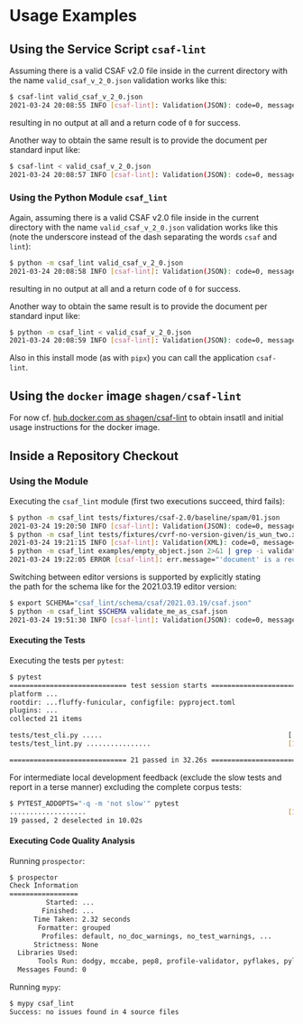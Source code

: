 # Usage Examples

## Using the Service Script `csaf-lint`

Assuming there is a valid CSAF v2.0 file inside in the current directory
with the name `valid_csaf_v_2_0.json` validation works like this:

```bash
$ csaf-lint valid_csaf_v_2_0.json
2021-03-24 20:08:55 INFO [csaf-lint]: Validation(JSON): code=0, message='OK'
```
resulting in no output at all and a return code of `0` for success.

Another way to obtain the same result is to provide the document per standard input like:

```bash
$ csaf-lint < valid_csaf_v_2_0.json
2021-03-24 20:08:57 INFO [csaf-lint]: Validation(JSON): code=0, message='OK'
```

### Using the Python Module `csaf_lint`

Again, assuming there is a valid CSAF v2.0 file inside in the current directory
with the name `valid_csaf_v_2_0.json` validation works like this
(note the underscore instead of the dash separating the words `csaf` and `lint`):

```bash
$ python -m csaf_lint valid_csaf_v_2_0.json
2021-03-24 20:08:58 INFO [csaf-lint]: Validation(JSON): code=0, message='OK'
```
resulting in no output at all and a return code of `0` for success.

Another way to obtain the same result is to provide the document per standard input like:

```bash
$ python -m csaf_lint < valid_csaf_v_2_0.json
2021-03-24 20:08:59 INFO [csaf-lint]: Validation(JSON): code=0, message='OK'
```
Also in this install mode (as with `pipx`) you can call the application `csaf-lint`.

## Using the `docker` image `shagen/csaf-lint`

For now cf. [hub.docker.com as shagen/csaf-lint](https://hub.docker.com/r/shagen/csaf-lint)
to obtain insatll and initial usage instructions for the docker image.

## Inside a Repository Checkout

### Using the Module

Executing the `csaf_lint` module (first two executions succeed, third fails):

```bash
$ python -m csaf_lint tests/fixtures/csaf-2.0/baseline/spam/01.json
2021-03-24 19:20:50 INFO [csaf-lint]: Validation(JSON): code=0, message='OK'
$ python -m csaf_lint tests/fixtures/cvrf-no-version-given/is_wun_two.xml
2021-03-24 19:21:15 INFO [csaf-lint]: Validation(XML): code=0, message='OK'
$ python -m csaf_lint examples/empty_object.json 2>&1 | grep -i validat| head -1
2021-03-24 19:22:05 ERROR [csaf-lint]: err.message="'document' is a required property" [err.validator='required'] err.relative_path=deque([])
```
Switching between editor versions is supported by explicitly stating  
the path for the schema like for the 2021.03.19 editor version:
```bash
$ export SCHEMA="csaf_lint/schema/csaf/2021.03.19/csaf.json"
$ python -m csaf_lint $SCHEMA validate_me_as_csaf.json
2021-03-24 19:51:30 INFO [csaf-lint]: Validation(JSON): code=0, message='OK'
```

#### Executing the Tests

Executing the tests per `pytest`:

```bash
$ pytest
============================= test session starts =========================
platform ...
rootdir: ...fluffy-funicular, configfile: pyproject.toml
plugins: ...
collected 21 items

tests/test_cli.py .....                                              [ 23%]
tests/test_lint.py ................                                  [100%]

============================= 21 passed in 32.26s =========================
```

For intermediate local development feedback (exclude the slow tests and  
report in a terse manner) excluding the complete corpus tests:
```bash
$ PYTEST_ADDOPTS="-q -m 'not slow'" pytest
...................                                                  [100%]
19 passed, 2 deselected in 10.02s
```

#### Executing Code Quality Analysis

Running `prospector`:

```bash
$ prospector
Check Information
=================
         Started: ...
        Finished: ...
      Time Taken: 2.32 seconds
       Formatter: grouped
        Profiles: default, no_doc_warnings, no_test_warnings, ...
      Strictness: None
  Libraries Used:
       Tools Run: dodgy, mccabe, pep8, profile-validator, pyflakes, pylint
  Messages Found: 0

```
Running `mypy`:

```bash
$ mypy csaf_lint
Success: no issues found in 4 source files
```
